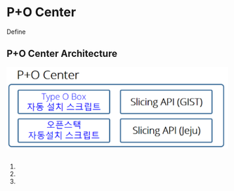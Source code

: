 # P+O Center
Define

## P+O Center Architecture

![Picture](./images/pocenter.png)

## 
   1.
   2.
   3.
